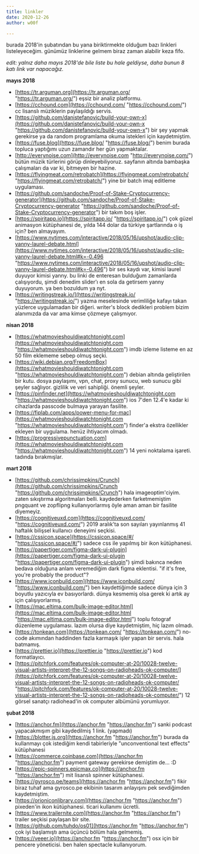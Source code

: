 ```yaml
---
title: linkler
date: 2020-12-26
author: w00f

---
```

burada 2018'in şubatından bu yana biriktirmekte olduğum bazı linkleri listeleyeceğim. günümüz linklerine gelmem biraz zaman alabilir keza fifo.

_edit: yalnız daha mayıs 2018'de bile liste bu hale geldiyse, daha bunun 8 katı link var napacağız._ 

**mayıs 2018**

* [https://tr.arguman.org](https://tr.arguman.org/ "https://tr.arguman.org/") eşsiz bir analiz platformu.
* [https://cchound.com](https://cchound.com/ "https://cchound.com/") cc lisanslı müziklerin paylaşıldığı servis.
* [https://github.com/danistefanovic/build-your-own-x](https://github.com/danistefanovic/build-your-own-x "https://github.com/danistefanovic/build-your-own-x") bir şey yapmak gerekirse ya da random programlama okuma istekleri için kaydetmiştim.
* [https://fuse.blog](https://fuse.blog/ "https://fuse.blog/") benim burada topluca yaptığımı uzun zamandır her gün yapmaktalar.
* [http://everynoise.com](http://everynoise.com "http://everynoise.com/") bütün müzik türlerini görüp dinleyebiliyoruz. sayfanın altında bambaşka çalışmaları da var ki, bitmeyen bir hazine.
* [https://flyingmeat.com/retrobatch](https://flyingmeat.com/retrobatch/ "https://flyingmeat.com/retrobatch/") yine bir batch imaj editleme uygulaması.
* [https://github.com/sandoche/Proof-of-Stake-Cryptocurrency-generator](https://github.com/sandoche/Proof-of-Stake-Cryptocurrency-generator "https://github.com/sandoche/Proof-of-Stake-Cryptocurrency-generator") bir takım boş işler.
* [https://spiritapp.io](https://spiritapp.io/ "https://spiritapp.io/") çok güzel animasyon kütüphanesi de, yılda 144 dolar da türkiye şartlarında o iş için? ben almayayım.
* [https://www.nytimes.com/interactive/2018/05/16/upshot/audio-clip-yanny-laurel-debate.html](https://www.nytimes.com/interactive/2018/05/16/upshot/audio-clip-yanny-laurel-debate.html#k=-0.496 "https://www.nytimes.com/interactive/2018/05/16/upshot/audio-clip-yanny-laurel-debate.html#k=-0.496") bir ses kaydı var, kimisi laurel duyuyor kimisi yanny. bu linki de enteresan bulduğum zamanlarda çalışıyordu, şimdi denedim slider'ı en sola da getirsem yanny duyuyorum. ya ben bozuldum ya nyt.
* [https://writingstreak.io/](https://writingstreak.io/ "https://writingstreak.io/") yazma meselesinde verimliliğe kafayı takan yüzlerce uygulamadan bir diğeri. writer's block dedikleri problem bizim alanımızda da var ama kimse çözmeye çalışmıyor.

**nisan 2018**

* [https://whatmovieshouldiwatchtonight.com](https://whatmovieshouldiwatchtonight.com "https://whatmovieshouldiwatchtonight.com") imdb izleme listeme en az 50 film eklememe sebep olmuş seçki.
* [https://wiki.debian.org/FreedomBox](https://whatmovieshouldiwatchtonight.com "https://whatmovieshouldiwatchtonight.com") debian altında geliştirilen bir kutu. dosya paylaşımı, vpn, chat, proxy sunucu, web sunucu gibi şeyler sağlıyor. gizlilik ve veri sahipliği. önemli şeyler.
* [https://pinfinder.net](https://whatmovieshouldiwatchtonight.com "https://whatmovieshouldiwatchtonight.com") ios 7'den 12.4'e kadar ki cihazlarda passcode bulmaya yarayan fasilite.
* [https://fiplab.com/apps/power-menu-for-mac](https://whatmovieshouldiwatchtonight.com "https://whatmovieshouldiwatchtonight.com") finder'a ekstra özellikler ekleyen bir uygulama. henüz ihtiyacım olmadı.
* [https://progressivepunctuation.com](https://whatmovieshouldiwatchtonight.com "https://whatmovieshouldiwatchtonight.com") 14 yeni noktalama işareti. tadında bırakmışlar.

**mart 2018**

* [https://github.com/chrissimpkins/Crunch](https://github.com/chrissimpkins/Crunch "https://github.com/chrissimpkins/Crunch") hala imageoptim'ciyim. zaten sıkıştırma algoritmaları belli. kaydederken farketmemiştim pngquant ve zopflipng kullanıyorlarmış öyle aman aman bir fasilite diyemeyiz.
* [https://cognitiveuxd.com](https://cognitiveuxd.com/ "https://cognitiveuxd.com/") 2019 aralık'ta son sayıları yayınlanmış 41 haftalık bilişsel kullanıcı deneyimi seçkisi.
* [https://cssicon.space](https://cssicon.space/#/ "https://cssicon.space/#/") sadece css ile yapılmış bir ikon kütüphanesi.
* [https://papertiger.com/figma-dark-ui-plugin](https://papertiger.com/figma-dark-ui-plugin "https://papertiger.com/figma-dark-ui-plugin") şimdi bakınca neden bedava olduğuna anlam veremediğim dark figma eklentisi. "if it's free, you're probably the product"?
* [https://www.iconbuild.com](https://www.iconbuild.com/ "https://www.iconbuild.com/") ben kaydettiğimde sadece dünya için 3 boyutlu yazıcıyla ev basıyorlardı. dünya kesmemiş olsa gerek ki artık ay için çalışıyorlarmış.
* [https://mac.eltima.com/bulk-image-editor.html](https://mac.eltima.com/bulk-image-editor.html "https://mac.eltima.com/bulk-image-editor.html") toplu fotograf düzenleme uygulaması. lazım olursa diye kaydetmiştim, hiç lazım olmadı.
* [https://tonkean.com](https://tonkean.com/ "https://tonkean.com/") no-code akımından haddinden fazla karmaşık işler yapan bir servis. hala batmamış.
* [https://prettier.io](https://prettier.io "https://prettier.io") kod formatlayıcı.
* [https://pitchfork.com/features/ok-computer-at-20/10028-twelve-visual-artists-interpret-the-12-songs-on-radioheads-ok-computer/](https://pitchfork.com/features/ok-computer-at-20/10028-twelve-visual-artists-interpret-the-12-songs-on-radioheads-ok-computer/ "https://pitchfork.com/features/ok-computer-at-20/10028-twelve-visual-artists-interpret-the-12-songs-on-radioheads-ok-computer/") 12 görsel sanatçı radiohead'in ok computer albümünü yorumluyor.

**şubat 2018**

* [https://anchor.fm](https://anchor.fm "https://anchor.fm") sanki podcast yapacakmışım gibi kaydedilmiş 1 link. (yapmadı)
* [https://blotter.js.org](https://anchor.fm "https://anchor.fm") burada da kullanmayı çok istediğim kendi tabirleriyle "unconventional text effects" kütüphanesi
* [https://commerce.coinbase.com](https://anchor.fm "https://anchor.fm") payment gateway gerekirse demiştim de... :D
* [https://epic-spinners.epicmax.co](https://anchor.fm "https://anchor.fm") mit lisanslı spinner kütüphanesi.
* [https://gyrosco.pe/teams](https://anchor.fm "https://anchor.fm") fikir biraz tuhaf ama gyrosco.pe ekibinin tasarım anlayışını pek sevdiğimden kaydetmiştim.
* [https://orioniconlibrary.com](https://anchor.fm "https://anchor.fm") pixeden'in ikon kütüphanesi. ticari kullanımı ücretli.
* [https://www.trailernite.com](https://anchor.fm "https://anchor.fm") trailer seçkisi paylaşan bir site.
* [https://github.com/tuhdo/os01](https://anchor.fm "https://anchor.fm") çok iyi başlamıştı ama üçüncü bölüm hala gelmemiş.
* [https://veeer.io](https://anchor.fm "https://anchor.fm") osx için bir pencere yöneticisi. ben halen spectacle kullanıyorum.